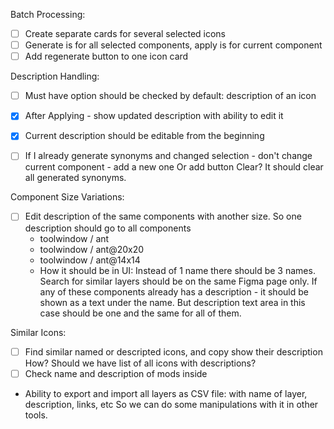 Batch Processing:
- [ ] Create separate cards for several selected icons
- [ ] Generate is for all selected components, apply is for current component
- [ ] Add regenerate button to one icon card

Description Handling:
- [ ] Must have option should be checked by default: description of an icon
- [x] After Applying - show updated description with ability to edit it
- [x] Current description should be editable from the beginning

- [ ] If I already generate synonyms and changed selection - don't change current component - add a new one
Or add button Clear? It should clear all generated synonyms.

Component Size Variations:
- [ ] Edit description of the same components with another size. So one description should go to all components
    - toolwindow / ant
    - toolwindow / ant@20x20 
    - toolwindow / ant@14x14
    - How it should be in UI: Instead of 1 name there should be 3 names. Search for similar layers should be on the same Figma page only. If any of these components already has a description - it should be shown as a text under the name. But description text area in this case should be one and the same for all of them.

Similar Icons:
- [ ] Find similar named or descripted icons, and copy show their description
How? Should we have list of all icons with descriptions?
- [ ] Check name and description of mods inside

- Ability to export and import all layers as CSV file: with name of layer, description, links, etc
So we can do some manipulations with it in other tools.